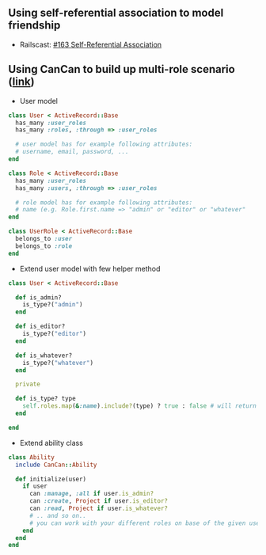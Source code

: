 ## Using self-referential association to model friendship
- Railscast: [#163 Self-Referential Association](http://railscasts.com/episodes/163-self-referential-association)



## Using CanCan to build up multi-role scenario ([link](http://stackoverflow.com/questions/21211276/how-to-use-cancan-with-role-model))
- User model
```ruby
class User < ActiveRecord::Base
  has_many :user_roles
  has_many :roles, :through => :user_roles

  # user model has for example following attributes:
  # username, email, password, ...
end

class Role < ActiveRecord::Base
  has_many :user_roles
  has_many :users, :through => :user_roles

  # role model has for example following attributes:
  # name (e.g. Role.first.name => "admin" or "editor" or "whatever"
end

class UserRole < ActiveRecord::Base
  belongs_to :user
  belongs_to :role
end
```

- Extend user model with few helper method
```ruby
class User < ActiveRecord::Base

  def is_admin?
    is_type?("admin")
  end

  def is_editor?
    is_type?("editor")
  end

  def is_whatever?
    is_type?("whatever")
  end

  private

  def is_type? type
    self.roles.map(&:name).include?(type) ? true : false # will return true if the param type is included in the user´s role´s names.
  end

end
```

- Extend ability class
```ruby
class Ability
  include CanCan::Ability

  def initialize(user)
    if user
      can :manage, :all if user.is_admin?
      can :create, Project if user.is_editor?
      can :read, Project if user.is_whatever?
      # .. and so on..
      # you can work with your different roles on base of the given user instance.
    end
  end
end
```
